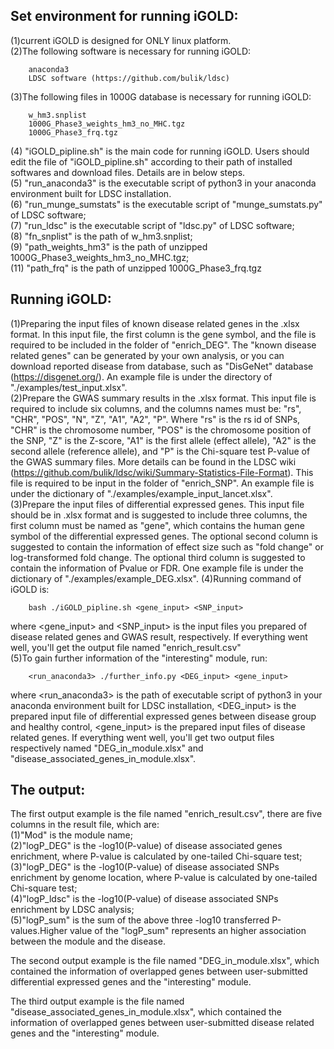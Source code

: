 Set environment for running iGOLD:
----------------------------------
(1)current iGOLD is designed for ONLY linux platform.  
(2)The following software is necessary for running iGOLD:  
 		
		anaconda3  
		LDSC software (https://github.com/bulik/ldsc)
		
(3)The following files in 1000G database is necessary for running iGOLD:  
		
		w_hm3.snplist  
		1000G_Phase3_weights_hm3_no_MHC.tgz  
		1000G_Phase3_frq.tgz
		
(4) "iGOLD_pipline.sh" is the main code for running iGOLD. Users should edit the file of "iGOLD_pipline.sh" according to their path of installed softwares and download files. Details are in below steps.  
(5) "run_anaconda3" is the executable script of python3 in your anaconda environment built for LDSC installation.  
(6) "run_munge_sumstats" is the executable script of "munge_sumstats.py" of LDSC software;  
(7) "run_ldsc" is the executable script of "ldsc.py" of LDSC software;  
(8) "fn_snplist" is the path of w_hm3.snplist;  
(9) "path_weights_hm3" is the path of unzipped 1000G_Phase3_weights_hm3_no_MHC.tgz;  
(11) "path_frq" is the path of unzipped 1000G_Phase3_frq.tgz  


Running iGOLD:
--------------
(1)Preparing the input files of known disease related genes in the .xlsx format. In this input file, the first column is the gene symbol, and the file is required to be included in the folder of "enrich_DEG".  The "known disease related genes" can be generated by your own analysis, or you can download reported disease from database, such as "DisGeNet" database (https://disgenet.org/). An example file is under the directory of "./examples/test_input.xlsx".  
(2)Prepare the GWAS summary results in the .xlsx format. This input file is required to include six columns, and the columns names must be: "rs", "CHR", "POS", "N", "Z", "A1", "A2", "P". Where "rs" is the rs id of SNPs, "CHR" is the chromosome number, "POS" is the chromosome position of the SNP, "Z" is the Z-score, "A1" is the first allele (effect allele), "A2" is the second allele (reference allele), and "P" is the Chi-square test P-value of the GWAS summary files. More details can be found in the LDSC wiki (https://github.com/bulik/ldsc/wiki/Summary-Statistics-File-Format). This file is required to be input in the folder of "enrich_SNP". An example file is under the dictionary of "./examples/example_input_lancet.xlsx".  
(3)Prepare the input files of differential expressed genes. This input file should be in .xlsx format and is suggested to include three columns, the first column must be named as "gene", which contains the human gene symbol of the differential expressed genes. The optional second column is suggested to contain the information of effect size such as "fold change" or log-transformed fold change. The optional third column is suggested to contain the information of Pvalue or FDR. One example file is under the dictionary of "./examples/example_DEG.xlsx".
(4)Running command of iGOLD is:  
	
		bash ./iGOLD_pipline.sh <gene_input> <SNP_input>
	
where <gene_input> and <SNP_input> is the input files you prepared of disease related genes and GWAS result, respectively. If everything went well, you'll get the output file named "enrich_result.csv"  
(5)To gain further information of the "interesting" module, run:

		<run_anaconda3> ./further_info.py <DEG_input> <gene_input>
		
where <run_anaconda3> is the path of executable script of python3 in your anaconda environment built for LDSC installation, <DEG_input> is the prepared input file of differential expressed genes between disease group and healthy control, <gene_input> is the prepared input files of disease related genes. If everything went well, you'll get two output files respectively named "DEG_in_module.xlsx" and "disease_associated_genes_in_module.xlsx". 

The output:
-----------
The first output example is the file named "enrich_result.csv", there are five columns in the result file, which are:  
(1)"Mod" is the module name;  
(2)"logP_DEG" is the -log10(P-value) of disease associated genes enrichment, where P-value is calculated by one-tailed Chi-square test;  
(3)"logP_DEG" is the -log10(P-value) of disease associated SNPs enrichment by genome location, where P-value is calculated by one-tailed Chi-square test;  
(4)"logP_ldsc" is the -log10(P-value) of disease associated SNPs enrichment by LDSC analysis;  
(5)"logP_sum" is the sum of the above three -log10 transferred P-values.Higher value of the "logP_sum" represents an higher association between the module and the disease.    

The second output example is the file named "DEG_in_module.xlsx", which contained the information of overlapped genes between user-submitted differential expressed genes and the "interesting" module.

The third output example is the file named "disease_associated_genes_in_module.xlsx", which contained the information of overlapped genes between user-submitted disease related genes and the "interesting" module.
